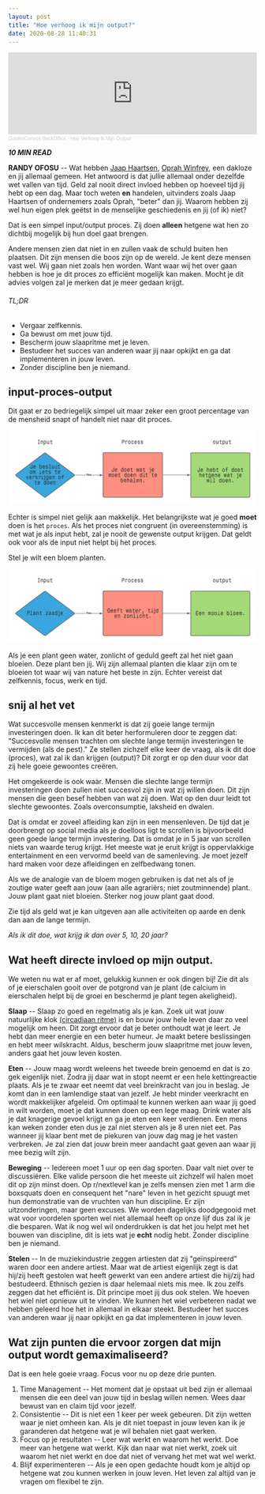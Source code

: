 ```yaml
---
layout: post
title: "Hoe verhoog ik mijn output?"
date: 2020-08-28 11:40:31
---
```


<iframe width="100%" height="166" scrolling="no" frameborder="no" allow="autoplay" src="https://w.soundcloud.com/player/?url=https%3A//api.soundcloud.com/tracks/884124973&color=%23daa520&auto_play=false&hide_related=false&show_comments=true&show_user=true&show_reposts=false&show_teaser=true"></iframe><div style="font-size: 10px; color: #cccccc;line-break: anywhere;word-break: normal;overflow: hidden;white-space: nowrap;text-overflow: ellipsis; font-family: Interstate,Lucida Grande,Lucida Sans Unicode,Lucida Sans,Garuda,Verdana,Tahoma,sans-serif;font-weight: 100;"><a href="https://soundcloud.com/goldenconvos" title="GoldenConvos BackOffice" target="_blank" style="color: #cccccc; text-decoration: none;">GoldenConvos BackOffice</a> · <a href="https://soundcloud.com/goldenconvos/hoe-verhoog-ik-mijn-output" title="Hoe Verhoog Ik Mijn Output" target="_blank" style="color: #cccccc; text-decoration: none;">Hoe Verhoog Ik Mijn Output</a></div>

<i class="fa fa-clock-o" aria-hidden="true" style="fontsize:20px"> **10 MIN READ**</i>

**RANDY OFOSU** -- Wat hebben <a href="https://nl.wikipedia.org/wiki/Jaap_Haartsen">Jaap Haartsen</a>, <a href="https://nl.wikipedia.org/wiki/Oprah_Winfrey" target="_blank">Oprah Winfrey</a>, een dakloze en jij allemaal gemeen. Het antwoord is dat jullie allemaal onder dezelfde wet vallen van tijd. Geld zal nooit direct invloed hebben op hoeveel tijd jij hebt op een dag. Maar toch weten **en** handelen, uitvinders zoals Jaap Haartsen of ondernemers zoals Oprah, "beter" dan jij. Waarom hebben zij wel hun eigen plek geëtst in de menselijke geschiedenis en jij (of ik) niet? 

Dat is een simpel input/output proces. Zij doen **alleen** hetgene wat hen zo dichtbij mogelijk bij hun doel gaat brengen. 

Andere mensen zien dat niet in en zullen vaak de schuld buiten hen plaatsen. Dit zijn mensen die boos zijn op de wereld. Je kent deze mensen vast wel. Wij gaan niet zoals hen worden. Want waar wij het over gaan hebben is hoe je dit proces zo efficiënt mogelijk kan maken. Mocht je dit advies volgen zal je merken dat je meer gedaan krijgt. 

###### TL;DR
- Vergaar zelfkennis.
- Ga bewust om met jouw tijd.
- Bescherm jouw slaapritme met je leven.
- Bestudeer het succes van anderen waar jij naar opkijkt en ga dat implementeren in jouw leven.
- Zonder discipline ben je niemand.

## input-proces-output
Dit gaat er zo bedriegelijk simpel uit maar zeker een groot percentage van de mensheid snapt of handelt niet naar dit proces. 

<img src="/assets/img/inputoutput.png" title="De input output model" alt="De input output model">

Echter is simpel niet gelijk aan makkelijk. Het belangrijkste wat je goed **moet** doen is het `proces`. Als het proces niet congruent (in overeenstemming) is met wat je als input hebt, zal je nooit de gewenste output krijgen. Dat geldt ook voor als de input niet helpt bij het proces.

Stel je wilt een bloem planten. 

<img src="/assets/img/bloem_plant_proces.png" title="De input output model bloem editie" alt="input out model bloem editie">

Als je een plant geen water, zonlicht of geduld geeft zal het niet gaan bloeien. Deze plant ben jij. Wij zijn allemaal planten die klaar zijn om te bloeien tot waar wij van nature het beste in zijn. Echter vereist dat zelfkennis, focus, werk en tijd.

## snij al het vet
Wat succesvolle mensen kenmerkt is dat zij goeie lange termijn investeringen doen. Ik kan dit beter herformuleren door te zeggen dat: "Succesvolle mensen trachten om slechte lange termijn investeringen te vermijden (als de pest)." Ze stellen zichzelf elke keer de vraag, als ik dit doe (proces), wat zal ik dan krijgen (output)? Dit zorgt er op den duur voor dat zij hele goeie gewoontes creëren.

Het omgekeerde is ook waar. Mensen die slechte lange termijn investeringen doen zullen niet succesvol zijn in wat zij willen doen. Dit zijn mensen die geen besef hebben van wat zij doen. Wat op den duur leidt tot slechte gewoontes. Zoals overconsumptie, laksheid en dwalen.

Dat is omdat er zoveel afleiding kan zijn in een mensenleven. De tijd dat je doorbrengt op social media als je doelloos ligt te scrollen is bijvoorbeeld geen goede lange termijn investering. Dat is omdat je in 5 jaar van scrollen niets van waarde terug krijgt. Het meeste wat je eruit krijgt is oppervlakkige entertainment en een vervormd beeld van de samenleving. Je moet jezelf hard maken voor deze afleidingen en zelfbedwang tonen.

Als we de analogie van de bloem mogen gebruiken is dat net als of je zoutige water geeft aan jouw (aan alle agrariërs; niet zoutminnende) plant. Jouw plant gaat niet bloeien. Sterker nog jouw plant gaat dood. 

Zie tijd als geld wat je kan uitgeven aan alle activiteiten op aarde en denk dan aan de lange termijn.

*Als ik dit doe, wat krijg ik dan over 5, 10, 20 jaar?*

## Wat heeft directe invloed op mijn output.
We weten nu wat er af moet, gelukkig kunnen er ook dingen bij! Zie dit als of je eierschalen gooit over de potgrond van je plant (de calcium in eierschalen helpt bij de groei en beschermd je plant tegen akeligheid).  

**Slaap** -- Slaap zo goed en regelmatig als je kan. Zoek uit wat jouw natuurlijke klok <a href="https://nl.wikipedia.org/wiki/Circadiaan_ritme#:~:text=Een%20circadiaan%20ritme%20is%20een,verlopen%20volgens%20een%20bepaald%20ritme." target="_blank" title="Wikipagina over Circadiaan Ritme" alt="Wikipagina over Circadiaan Ritme">(circadiaan ritme)</a> is en bouw jouw hele leven daar zo veel mogelijk om heen. Dit zorgt ervoor dat je beter onthoudt wat je leert. Je hebt dan meer energie en een beter humeur. Je maakt betere beslissingen en hebt meer wilskracht. Aldus, bescherm jouw slaapritme met jouw leven, anders gaat het jouw leven kosten.

**Eten** -- Jouw maag wordt weleens het tweede brein genoemd en dat is zo gek eigenlijk niet. Zodra jij daar wat in stopt neemt er een hele kettingreactie plaats. Als je te zwaar eet neemt dat veel breinkracht van jou in beslag. Je komt dan in een lamlendige staat van jezelf. Je hebt minder veerkracht en wordt makkelijker afgeleid. Om optimaal te kunnen werken aan waar jij goed in wilt worden, moet je dat kunnen doen op een lege maag. Drink water als je dat knagerige gevoel krijgt en ga je eten een keer verdienen. Een mens kan weken zonder eten dus je zal niet sterven als je 8 uren niet eet. Pas wanneer jij klaar bent met de piekuren van jouw dag mag je het vasten verbreken. Je zal zien dat jouw brein meer aandacht gaat geven aan waar jij mee bezig wilt zijn. 

**Beweging** -- Iedereen moet 1 uur op een dag sporten. Daar valt niet over te discussiëren. Elke valide persoon die het meeste uit zichzelf wil halen moet dit op zijn minst doen. Op r/nextlevel kan je zelfs mensen zien met 1 arm die boxsquats doen en consequent het "nare" leven in het gezicht spuugt met hun demonstratie van de vruchten van hun discipline. Er zijn uitzonderingen, maar geen excuses. We worden dagelijks doodgegooid met wat voor voordelen sporten wel niet allemaal heeft op onze lijf dus zal ik je die besparen. Wat ik nog wel wil onderdrukken is dat het jou helpt met het bouwen van discipline, dit is iets wat je **echt** nodig hebt. Zonder discipline ben je niemand.

**Stelen** -- In de muziekindustrie zeggen artiesten dat zij "geïnspireerd" waren door een andere artiest. Maar wat de artiest eigenlijk zegt is dat hij/zij heeft gestolen wat heeft gewerkt van een andere artiest die hij/zij had bestudeerd. Ethnisch gezien is daar helemaal niets mis mee. Ik zou zelfs zeggen dat het efficiënt is. Dit principe moet jij dus ook stelen. We hoeven het wiel niet opnieuw uit te vinden. We kunnen het wiel verbeteren nadat we hebben geleerd hoe het in allemaal in elkaar steekt. Bestudeer het succes van anderen waar jij naar opkijkt en ga dat implementeren in jouw leven.  

## Wat zijn punten die ervoor zorgen dat mijn output wordt gemaximaliseerd? 
Dat is een hele goeie vraag. Focus voor nu op deze drie punten. 
1. Time Management -- Het moment dat je opstaat uit bed zijn er allemaal mensen die een deel van jouw tijd in beslag willen nemen. Wees daar bewust van en claim tijd voor jezelf.
2. Consistentie -- Dit is niet een 1 keer per week gebeuren. Dit zijn wetten waar je niet omheen kan. Als je dit niet toepast in jouw leven kan ik je garanderen dat hetgene wat je wil behalen niet gaat werken.
3. Focus op je resultaten -- Leer wat werkt en waarom het werkt. Doe meer van hetgene wat werkt. Kijk dan naar wat niet werkt, zoek uit waarom het niet werkt en doe dat niet of vervang het met wat wel werkt.
4. Blijf experimenteren -- Als je een open gedachte houdt kom je altijd op hetgene wat zou kunnen werken in jouw leven. Het leven zal altijd van je vragen om flexibel te zijn.